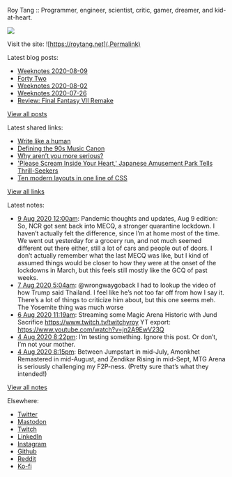 Roy Tang :: Programmer, engineer, scientist, critic, gamer, dreamer, and kid-at-heart.

![](https://roytang.net/img/profile.jpg)

Visit the site: ![https://roytang.net](.Permalink)

Latest blog posts:
    

- [Weeknotes 2020-08-09](https://roytang.net/2020/08/weeknotes-08-09/)
- [Forty Two](https://roytang.net/2020/08/forty-two/)
- [Weeknotes 2020-08-02](https://roytang.net/2020/08/weeknotes-08-02/)
- [Weeknotes 2020-07-26](https://roytang.net/2020/07/weeknotes-07-26/)
- [Review: Final Fantasy VII Remake](https://roytang.net/2020/07/ff7r-review/)

[View all posts](https://roytang.net/blog)

Latest shared links:
    

- [Write like a human](https://roytang.net/2020/07/write-like-a-human/)
- [Defining the 90s Music Canon](https://roytang.net/2020/07/defining-the-90s-music-canon/)
- [Why aren’t you more serious?](https://roytang.net/2020/07/why-arent-you-more-serious/)
- [&#39;Please Scream Inside Your Heart,&#39; Japanese Amusement Park Tells Thrill-Seekers](https://roytang.net/2020/07/please-scream-inside-your-heart-japanese-amusement-park-tells-thrill-seekers/)
- [Ten modern layouts in one line of CSS](https://roytang.net/2020/07/ten-modern-layouts-in-one-line-of-css/)

[View all links](https://roytang.net/links)

Latest notes:
    

- [9 Aug 2020 12:00am](https://roytang.net/2020/08/covid19-08-09/): Pandemic thoughts and updates, Aug 9 edition:
 So, NCR got sent back into MECQ, a stronger quarantine lockdown. I haven&rsquo;t actually felt the difference, since I&rsquo;m at home most of the time. We went out yesterday for a grocery run, and not much seemed different out there either, still a lot of cars and people out of doors. I don&rsquo;t actually remember what the last MECQ was like, but I kind of assumed things would be closer to how they were at the onset of the lockdowns in March, but this feels still mostly like the GCQ of past weeks.
- [7 Aug 2020 5:04am](https://roytang.net/2020/08/1291601175020597248/): @wrongwaygoback I had to lookup the video of how Trump said Thailand. I feel like he&rsquo;s not too far off from how I say it. There&rsquo;s a lot of things to criticize him about, but this one seems meh. The Yosemite thing was much worse
- [6 Aug 2020 11:19am](https://roytang.net/2020/08/1291332988135931904/): Streaming some Magic Arena Historic with Jund Sacrifice https://www.twitch.tv/twitchyroy
YT export: https://www.youtube.com/watch?v=jn2A9EwV23Q
- [4 Aug 2020 8:22pm](https://roytang.net/2020/08/438c67100e2f5d99412ecb63e6eb9bca/): I&rsquo;m testing something.
Ignore this post.
Or don&rsquo;t, I&rsquo;m not your mother.
- [4 Aug 2020 8:15pm](https://roytang.net/2020/08/4aab780a936cbcca72d043f98cdd53ec/): Between Jumpstart in mid-July, Amonkhet Remastered in mid-August, and Zendikar Rising in mid-Sept, MTG Arena is seriously challenging my F2P-ness. (Pretty sure that&rsquo;s what they intended!)

[View all notes](https://roytang.net/notes)

Elsewhere:

- [Twitter](https://twitter.com/roytang)
- [Mastodon](https://mastodon.technology/@roytang)
- [Twitch](https://twitch.tv/twitchyroy)
- [LinkedIn](https://www.linkedin.com/in/roytang)
- [Instagram](https://instagram.com/roytang0400)
- [Github](https://github.com/roytang)
- [Reddit](https://reddit.com/u/hungryroy)
- [Ko-fi](https://ko-fi.com/roytang)